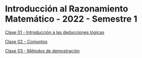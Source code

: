 # Introducción al Razonamiento Matemático - 2022 - Semestre 1
 
[Clase 01 - Introducción a las deducciones lógicas](https://javutreras.github.io/2022-S1-IRM/Clases/Clase01.html)

[Clase 02 - Conjuntos](https://javutreras.github.io/2022-S1-IRM/Clases/Clase02.html)

[Clase 03 - Métodos de demostración](https://javutreras.github.io/2022-S1-IRM/Clases/Clase03.html)